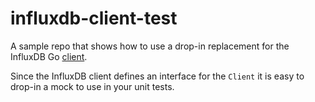 # influxdb-client-test

A sample repo that shows how to use a drop-in replacement for the InfluxDB Go [client](https://godoc.org/github.com/influxdata/influxdb/client/v2#Client).

Since the InfluxDB client defines an interface for the `Client` it is easy to drop-in a mock to use in your unit tests.
